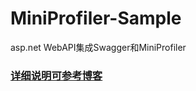 # MiniProfiler-Sample
asp.net WebAPI集成Swagger和MiniProfiler

### [详细说明可参考博客](https://www.cnblogs.com/cndota2/p/13906006.html)
